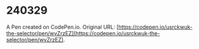 # 240329

A Pen created on CodePen.io. Original URL: [https://codepen.io/usrckwuk-the-selector/pen/wvZrzEZ](https://codepen.io/usrckwuk-the-selector/pen/wvZrzEZ).

